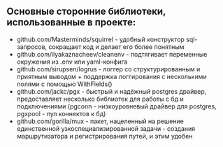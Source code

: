 ## Основные сторонние библиотеки, использованные в проекте:

* github.com/Masterminds/squirrel - удобный конструктор sql-запросов, сокращает код и делает его более понятным
* github.com/ilyakaznacheev/cleanenv - подтягивает переменные окружения из .env или yaml-конфига
* github.com/sirupsen/logrus - логгер со структурированным и приятным выводом + поддержка логгирования с несколькими полями с помощью WithFields()
* github.com/jackc/pgx - быстрый и надёжный postgres драйвер, предоставляет несколько библиотек для работы с бд и подключениями (pgconn - низкоуровневый драйвер для postgres, pgxpool - пул коннектов к бд)
* github.com/gorilla/mux - пакет, нацеленный на решение единственной узкоспециализированной задачи - создания маршрутизатора и регистрирования путей, и этим удобен


